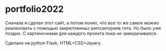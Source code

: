 # portfolio2022

Сначала я сделал этот сайт, а потом понял, что все то же самое можно реализовать с помощью закрепленных репозиториев гита. Но было уже поздно. С картиночками для каждого проекта пока не заморачивался.

Сделано на python Flask, HTML+CSS+Jquery. 

